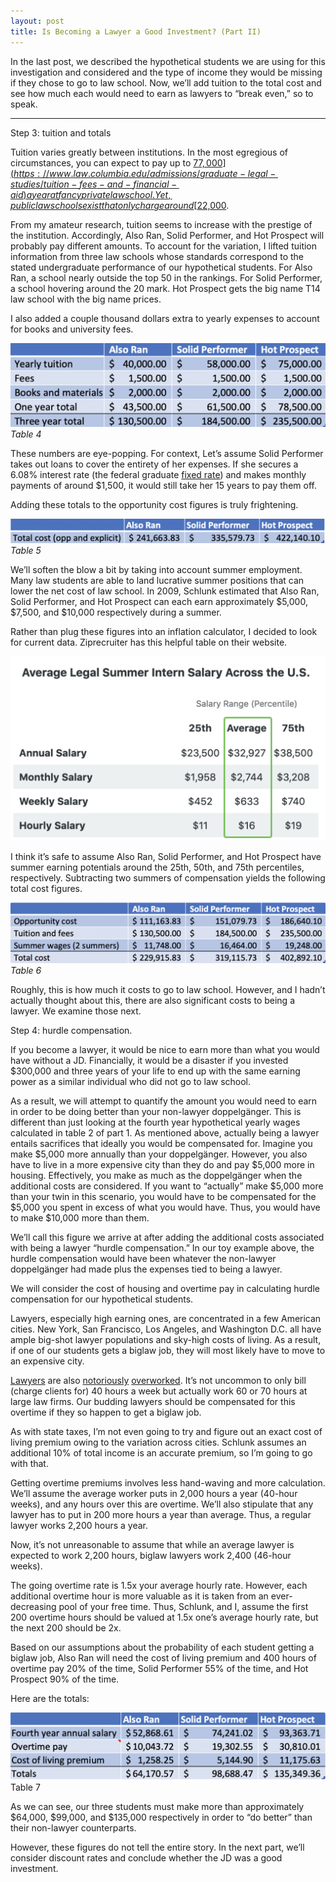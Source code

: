 ```yaml
---
layout: post
title: Is Becoming a Lawyer a Good Investment? (Part II)
---
```

In the last post, we described the hypothetical students we are using for this investigation and considered and the type of income they would be missing if they chose to go to law school. Now, we’ll add tuition to the total cost and see how much each would need to earn as lawyers to “break even,” so to speak.

---

Step 3: tuition and totals

Tuition varies greatly between institutions. In the most egregious of circumstances, you can expect to pay up to [$77,000](https://www.law.columbia.edu/admissions/graduate-legal-studies/tuition-fees-and-financial-aid) a year at fancy private law school. Yet, public law schools exist that only charge around [$22,000](https://www.niu.edu/law/admissions/costs-and-funding.shtml).

From my amateur research, tuition seems to increase with the prestige of the institution. Accordingly, Also Ran, Solid Performer, and Hot Prospect will probably pay different amounts. To account for the variation, I lifted tuition information from three law schools whose standards correspond to the stated undergraduate performance of our hypothetical students. For Also Ran, a school nearly outside the top 50 in the rankings. For Solid Performer, a school hovering around the 20 mark. Hot Prospect gets the big name T14 law school with the big name prices.

I also added a couple thousand dollars extra to yearly expenses to account for books and university fees.

![table_4](/assets/pictures/law_school/table_4.png)
*Table 4*

These numbers are eye-popping. For context, Let’s assume Solid Performer takes out loans to cover the entirety of her expenses. If she secures a 6.08% interest rate (the federal graduate [fixed rate](https://www.nerdwallet.com/blog/loans/student-loans/student-loan-interest-rates/)) and makes monthly payments of around $1,500, it would still take her 15 years to pay them off.

Adding these totals to the opportunity cost figures is truly frightening.

![table_5](/assets/pictures/law_school/table_5.png)
*Table 5*

We’ll soften the blow a bit by taking into account summer employment.  Many law students are able to land lucrative summer positions that can lower the net cost of law school. In 2009, Schlunk estimated that Also Ran, Solid Performer, and Hot Prospect can each earn approximately $5,000, $7,500, and $10,000 respectively during a summer.

Rather than plug these figures into an inflation calculator, I decided to look for current data. Ziprecruiter has this helpful table on their website.

![zip_table](/assets/pictures/law_school/zip_rec.png)

I think it’s safe to assume Also Ran, Solid Performer, and Hot Prospect have summer earning potentials around the 25th, 50th, and 75th percentiles, respectively. Subtracting two summers of compensation yields the following total cost figures.

![table_6](/assets/pictures/law_school/table_6.png)
*Table 6*

Roughly, this is how much it costs to go to law school. However, and I hadn’t actually thought about this, there are also significant costs to being a lawyer. We examine those next.

Step 4: hurdle compensation.

If you become a lawyer, it would be nice to earn more than what you would have without a JD. Financially, it would be a disaster if you invested $300,000 and three years of your life to end up with the same earning power as a similar individual who did not go to law school.

As a result, we will attempt to quantify the amount you would need to earn in order to be doing better than your non-lawyer doppelgänger. This is different than just looking at the fourth year hypothetical yearly wages calculated in table 2 of part 1. As mentioned above, actually being a lawyer entails sacrifices that ideally you would be compensated for. Imagine you make $5,000 more annually than your doppelgänger. However, you also have to live in a more expensive city than they do and pay $5,000 more in housing. Effectively, you make as much as the doppelgänger when the additional costs are considered. If you want to “actually” make $5,000 more than your twin in this scenario, you would have to be compensated for the $5,000 you spent in excess of what you would have. Thus, you would have to make $10,000 more than them.

We’ll call this figure we arrive at after adding the additional costs associated with being a lawyer “hurdle compensation.” In our toy example above, the hurdle compensation would have been whatever the non-lawyer doppelgänger had made plus the expenses tied to being a lawyer.

We will consider the cost of housing and overtime pay in calculating hurdle compensation for our hypothetical students.

Lawyers, especially high earning ones, are concentrated in a few American cities. New York, San Francisco, Los Angeles, and Washington D.C. all have ample big-shot lawyer populations and sky-high costs of living. As a result, if one of our students gets a biglaw job, they will most likely have to move to an expensive city.

[Lawyers](https://www.theguardian.com/law/2018/dec/13/toxic-vile-cut-throat-the-work-culture-awaiting-junior-lawyers) are also [notoriously](https://abovethelaw.com/2018/08/is-billing-all-those-hours-really-worth-it/) [overworked](https://www.theatlantic.com/business/archive/2015/09/work-life-balance-law/404530/). It’s not uncommon to only bill (charge clients for) 40 hours a week but actually work 60 or 70 hours at large law firms. Our budding lawyers should be compensated for this overtime if they so happen to get a biglaw job.

As with state taxes, I’m not even going to try and figure out an exact cost of living premium owing to the variation across cities. Schlunk assumes an additional 10% of total income is an accurate premium, so I’m going to go with that.

Getting overtime premiums involves less hand-waving and more calculation. We’ll assume the average worker puts in 2,000 hours a year (40-hour weeks), and any hours over this are overtime. We’ll also stipulate that any lawyer has to put in 200 more hours a year than average. Thus, a regular lawyer works 2,200 hours a year.

Now, it’s not unreasonable to assume that while an average lawyer is expected to work 2,200 hours, biglaw lawyers work 2,400 (46-hour weeks).

The going overtime rate is 1.5x your average hourly rate. However, each additional overtime hour is more valuable as it is taken from an ever-decreasing pool of your free time. Thus, Schlunk, and I, assume the first 200 overtime hours should be valued at 1.5x one’s average hourly rate, but the next 200 should be 2x.

Based on our assumptions about the probability of each student getting a biglaw job, Also Ran will need the cost of living premium and 400 hours of overtime pay 20% of the time, Solid Performer 55% of the time, and Hot Prospect 90% of the time.

Here are the totals:

![table_7](/assets/pictures/law_school/table_7.png)
Table 7

As we can see, our three students must make more than approximately $64,000, $99,000, and $135,000 respectively in order to “do better” than their non-lawyer counterparts.

However, these figures do not tell the entire story. In the next part, we’ll consider discount rates and conclude whether the JD was a good investment.
